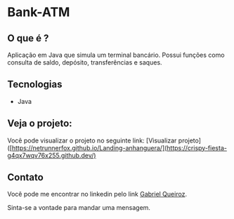 # Bank-ATM

## O que é ?
Aplicação em Java que simula um terminal bancário.
Possui funções como consulta de saldo, depósito, transferências e saques. 

## Tecnologias
- Java

## Veja o projeto:
Você pode visualizar o projeto no seguinte link: [Visualizar projeto]([https://netrunnerfox.github.io/Landing-anhanguera/](https://crispy-fiesta-g4qx7wqv76x255.github.dev/)

## Contato
Você pode me encontrar no linkedin pelo link [Gabriel Queiroz](https://www.linkedin.com/in/gabriel-de-queiroz-24146b236 "Perfil de Gabriel Queiroz").

Sinta-se a vontade para mandar uma mensagem.
